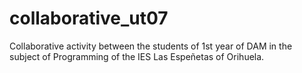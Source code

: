 # collaborative_ut07

Collaborative activity between the students of 1st year of DAM in the subject of Programming of the IES Las Espeñetas of Orihuela.

